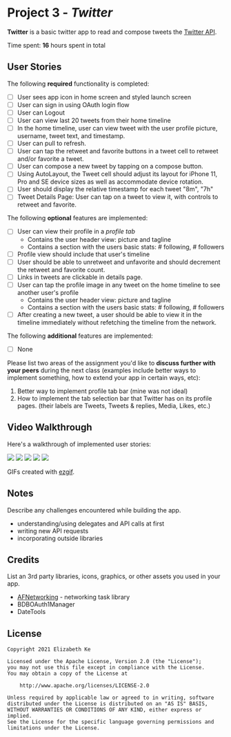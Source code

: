 # Project 3 - *Twitter*

**Twitter** is a basic twitter app to read and compose tweets the [Twitter API](https://apps.twitter.com/).

Time spent: **16** hours spent in total
## User Stories

The following **required** functionality is completed:

- [ ] User sees app icon in home screen and styled launch screen
- [ ] User can sign in using OAuth login flow
- [ ] User can Logout
- [ ] User can view last 20 tweets from their home timeline
- [ ] In the home timeline, user can view tweet with the user profile picture, username, tweet text, and timestamp.
- [ ] User can pull to refresh.
- [ ] User can tap the retweet and favorite buttons in a tweet cell to retweet and/or favorite a tweet.
- [ ] User can compose a new tweet by tapping on a compose button.
- [ ] Using AutoLayout, the Tweet cell should adjust its layout for iPhone 11, Pro and SE device sizes as well as accommodate device rotation.
- [ ] User should display the relative timestamp for each tweet "8m", "7h"
- [ ] Tweet Details Page: User can tap on a tweet to view it, with controls to retweet and favorite.

The following **optional** features are implemented:

- [ ] User can view their profile in a *profile tab*
  - Contains the user header view: picture and tagline
  - Contains a section with the users basic stats: # following, # followers
- [ ] Profile view should include that user's timeline
- [ ] User should be able to unretweet and unfavorite and should decrement the retweet and favorite count. 
- [ ] Links in tweets are clickable in details page.
- [ ] User can tap the profile image in any tweet on the home timeline to see another user's profile
  - Contains the user header view: picture and tagline
  - Contains a section with the users basic stats: # following, # followers
- [ ] After creating a new tweet, a user should be able to view it in the timeline immediately without refetching the timeline from the network.

The following **additional** features are implemented:

- [ ] None

Please list two areas of the assignment you'd like to **discuss further with your peers** during the next class (examples include better ways to implement something, how to extend your app in certain ways, etc):

1. Better way to implement profile tab bar (mine was not ideal)
2. How to implement the tab selection bar that Twitter has on its profile pages. (their labels are Tweets, Tweets & replies, Media, Likes, etc.)

## Video Walkthrough

Here's a walkthrough of implemented user stories:

![](https://i.imgur.com/Mz2XClG.gif)
![](https://i.imgur.com/c3fQK8m.gif)
![](https://i.imgur.com/U1hBoDv.gif)
![](https://i.imgur.com/EdyLQK8.gif)
![](https://i.imgur.com/UBOV2G0.gif)

GIFs created with [ezgif](https://ezgif.com/video-to-gif).

## Notes

Describe any challenges encountered while building the app.

- understanding/using delegates and API calls at first
- writing new API requests
- incorporating outside libraries

## Credits

List an 3rd party libraries, icons, graphics, or other assets you used in your app.

- [AFNetworking](https://github.com/AFNetworking/AFNetworking) - networking task library
- BDBOAuth1Manager
- DateTools

## License

    Copyright 2021 Elizabeth Ke

    Licensed under the Apache License, Version 2.0 (the "License");
    you may not use this file except in compliance with the License.
    You may obtain a copy of the License at

        http://www.apache.org/licenses/LICENSE-2.0

    Unless required by applicable law or agreed to in writing, software
    distributed under the License is distributed on an "AS IS" BASIS,
    WITHOUT WARRANTIES OR CONDITIONS OF ANY KIND, either express or implied.
    See the License for the specific language governing permissions and
    limitations under the License.
